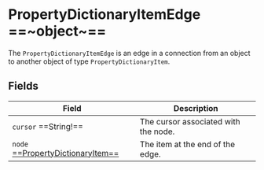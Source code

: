 # PropertyDictionaryItemEdge ==~object~==

The `PropertyDictionaryItemEdge` is an edge in a connection from an object to another object of type `PropertyDictionaryItem`.

## Fields

| Field                                                     	| Description                                 	|
|------------------------------------------------------------	|---------------------------------------------	|
| `cursor`  ==String!==                                        	| The cursor associated with the node.       	|
| `node` [ ==PropertyDictionaryItem== ](PropertyDictItem.md)  	| The item at the end of the edge.            	|
